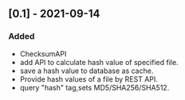 ## [0.1] - 2021-09-14
### Added
- ChecksumAPI
- add API to calculate hash value of specified file.
- save a hash value to database as cache.
- Provide hash values of a file by REST API.
- query "hash" tag,sets MD5/SHA256/SHA512.
